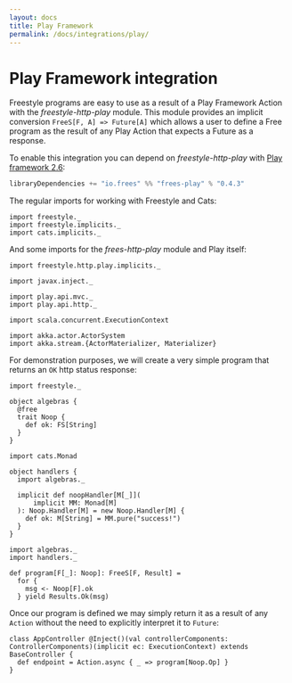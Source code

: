 ```yaml
---
layout: docs
title: Play Framework
permalink: /docs/integrations/play/
---
```


# Play Framework integration

Freestyle programs are easy to use as a result of a Play Framework Action with the  _freestyle-http-play_ module. This module provides an implicit conversion `FreeS[F, A] => Future[A]` which allows a user to define a Free program as the result of any Play Action that expects a Future as a response.

To enable this integration you can depend on _freestyle-http-play_ with [Play framework 2.6](https://playframework.com/documentation/2.6.x/Migration26):

[comment]: # (Start Replace)

```scala
libraryDependencies += "io.frees" %% "frees-play" % "0.4.3"
```

[comment]: # (End Replace)

The regular imports for working with Freestyle and Cats:

```tut:silent
import freestyle._
import freestyle.implicits._
import cats.implicits._
```

And some imports for the _frees-http-play_ module and Play itself:

```tut:silent
import freestyle.http.play.implicits._

import javax.inject._

import play.api.mvc._
import play.api.http._

import scala.concurrent.ExecutionContext

import akka.actor.ActorSystem
import akka.stream.{ActorMaterializer, Materializer}
```

For demonstration purposes, we will create a very simple program that returns an `OK` http status response:

```tut:book
import freestyle._

object algebras {
  @free
  trait Noop {
    def ok: FS[String]
  }
}
```

```tut:book
import cats.Monad

object handlers {
  import algebras._

  implicit def noopHandler[M[_]](
      implicit MM: Monad[M]
  ): Noop.Handler[M] = new Noop.Handler[M] {
    def ok: M[String] = MM.pure("success!")
  }
}
```

```tut:book
import algebras._
import handlers._

def program[F[_]: Noop]: FreeS[F, Result] =
  for {
    msg <- Noop[F].ok
  } yield Results.Ok(msg)
```

Once our program is defined we may simply return it as a result of any `Action` without the need to explicitly interpret it to `Future`:

```tut:silent
class AppController @Inject()(val controllerComponents: ControllerComponents)(implicit ec: ExecutionContext) extends BaseController {
  def endpoint = Action.async { _ => program[Noop.Op] }
}
```